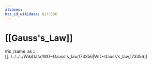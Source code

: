 ```yaml
---
aliases:
has_id_wikidata: Q173356
---
```



# [[Gauss's_Law]] 

#is_/same_as :: [[../../../../WikiData/WD~Gauss's_law,173356|WD~Gauss's_law,173356]]